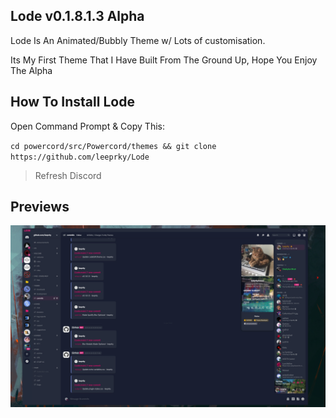 ## Lode v0.1.8.1.3 Alpha

Lode Is An Animated/Bubbly Theme w/ Lots of customisation.

Its My First Theme That I Have Built From The Ground Up, Hope You Enjoy The Alpha

## How To Install Lode

Open Command Prompt & Copy This:

`cd powercord/src/Powercord/themes && git clone https://github.com/leeprky/Lode`
> Refresh Discord

## Previews

![preview](./default/LodeDevAlpha.jpg)
